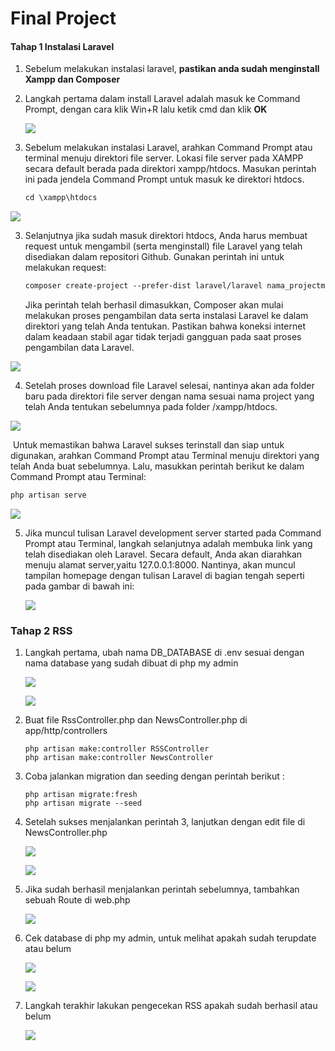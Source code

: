 # Final Project

#### Tahap 1 Instalasi Laravel

1. Sebelum melakukan instalasi laravel, **pastikan anda sudah menginstall Xampp dan Composer**

1. Langkah pertama dalam install Laravel adalah masuk ke Command Prompt, dengan cara klik Win+R lalu ketik cmd dan klik **OK**

   ![](D:\laravel\1.PNG)

2. Sebelum melakukan instalasi Laravel, arahkan Command Prompt atau terminal menuju direktori file server. Lokasi file server pada XAMPP secara default berada pada direktori xampp/htdocs. Masukan perintah ini pada jendela Command Prompt untuk masuk ke direktori htdocs.

   ```markdown
   cd \xampp\htdocs
   ```

![](D:\laravel\2.PNG)

3. Selanjutnya jika sudah masuk direktori htdocs, Anda harus membuat request untuk mengambil (serta menginstall) file Laravel yang telah disediakan dalam repositori Github. Gunakan perintah ini untuk melakukan request:

   ```markdown
   composer create-project --prefer-dist laravel/laravel nama_projectmu
   ```

   Jika perintah telah berhasil dimasukkan, Composer akan mulai melakukan proses pengambilan data serta instalasi Laravel ke dalam direktori yang telah Anda tentukan. Pastikan bahwa koneksi internet dalam keadaan stabil agar tidak terjadi gangguan pada saat proses pengambilan data Laravel.

![](D:\laravel\3.PNG)

4. Setelah proses download file Laravel selesai, nantinya akan ada folder baru pada direktori file server dengan nama sesuai nama project yang telah Anda tentukan sebelumnya pada folder /xampp/htdocs.

![](D:\laravel\4.PNG)

​	Untuk memastikan bahwa Laravel sukses terinstall dan siap untuk digunakan, arahkan Command Prompt atau Terminal menuju direktori yang telah Anda buat sebelumnya. Lalu, masukkan perintah berikut ke dalam Command Prompt atau Terminal:

```markdown
php artisan serve
```

![](D:\laravel\a.PNG)

5. Jika muncul tulisan Laravel development server started pada Command Prompt atau Terminal, langkah selanjutnya adalah membuka link yang telah disediakan oleh Laravel. Secara default, Anda akan diarahkan menuju alamat server,yaitu 127.0.0.1:8000. Nantinya, akan muncul tampilan homepage dengan tulisan Laravel di bagian tengah seperti pada gambar di bawah ini:

   ![](D:\laravel\5.PNG)

### **Tahap 2 RSS**

1. Langkah pertama, ubah nama DB_DATABASE di .env sesuai dengan nama database yang sudah dibuat di php my admin

   ![](C:\Users\Lenovo\Pictures\Rss\1.PNG)

   ![](C:\Users\Lenovo\Pictures\Rss\2.PNG)

2. Buat file RssController.php dan NewsController.php di app/http/controllers

   ``` 
   php artisan make:controller RSSController
   php artisan make:controller NewsController
   ```

3. Coba jalankan migration dan seeding dengan perintah berikut :

   ```
   php artisan migrate:fresh
   php artisan migrate --seed
   ```

4. Setelah sukses menjalankan perintah 3, lanjutkan dengan edit file di NewsController.php

   ![](C:\Users\Lenovo\Pictures\Rss\3.PNG)

   ![](C:\Users\Lenovo\Pictures\Rss\4.PNG)

5. Jika sudah berhasil menjalankan perintah sebelumnya, tambahkan sebuah Route di web.php

   ![](C:\Users\Lenovo\Pictures\Rss\5.PNG)

6. Cek database di php my admin, untuk melihat apakah sudah terupdate atau belum

   ![](C:\Users\Lenovo\Pictures\Rss\6.PNG)

   ![](C:\Users\Lenovo\Pictures\Rss\7.PNG)

7. Langkah terakhir lakukan pengecekan RSS apakah sudah berhasil atau belum

   ![](C:\Users\Lenovo\Pictures\Rss\8.PNG)